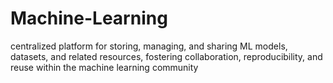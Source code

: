# Machine-Learning
centralized platform for storing, managing, and sharing ML models, datasets, and related resources, fostering collaboration, reproducibility, and reuse within the machine learning community
